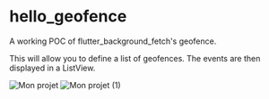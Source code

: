 # hello_geofence

A working POC of flutter_background_fetch's geofence.

This will allow you to define a list of geofences.
The events are then displayed in a ListView.


![Mon projet](https://user-images.githubusercontent.com/31937920/192558805-f9fa0154-d156-4e40-8aad-609115affffb.png)
![Mon projet (1)](https://user-images.githubusercontent.com/31937920/192558931-e9216e98-a244-4647-b471-a1cc9a650250.png)
